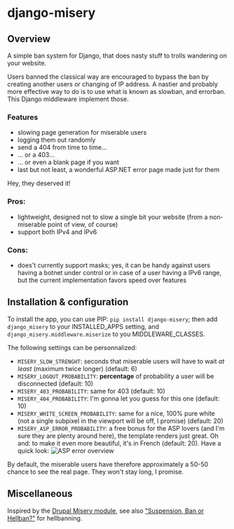 # django-misery

## Overview

A simple ban system for Django, that does nasty stuff to trolls wandering on your website.

Users banned the classical way are encouraged to bypass the ban by creating another users or changing of IP address.
A nastier and probably more effective way to do is to use what is known as slowban, and errorban. This Django middleware implement those.

### Features

* slowing page generation for miserable users
* logging them out randomly
* send a 404 from time to time...
* ... or a 403...
* ... or even a blank page if you want
* last but not least, a wonderful ASP.NET error page made just for them

Hey, they deserved it!


### Pros:

* lightweight, designed not to slow a single bit your website (from a non-miserable point of view, of course)
* support both IPv4 and IPv6

### Cons:

* does't currently support masks; yes, it can be handy against users having a botnet under control or in case of a user having a IPv6 range, but the current implementation favors speed over features

## Installation & configuration

To install the app, you can use PIP: `pip install django-misery`; then add `django_misery` to your INSTALLED_APPS setting, and `django_misery.middleware.miserize` to you MIDDLEWARE_CLASSES.

The following settings can be personnalized:

* `MISERY_SLOW_STRENGHT`: seconds that miserable users will have to wait _at least_ (maximum twice longer) (default: 6)
* `MISERY_LOGOUT_PROBABILITY`: **percentage** of probability a user will be disconnected (default: 10)
* `MISERY_403_PROBABILITY`: same for 403 (default: 10)
* `MISERY_404_PROBABILITY`: I'm gonna let you guess for this one (default: 10)
* `MISERY_WHITE_SCREEN_PROBABILITY`: same for a nice, 100% pure white (not a single subpixel in the viewport will be off, I promise) (default: 20)
* `MISERY_ASP_ERROR_PROBABILITY`: a free bonus for the ASP lovers (and I'm sure they are plenty around here), the template renders just great. Oh and: to make it even more beautiful, it's in French (default: 20). Have a quick look:
![ASP error overview](http://img11.hostingpics.net/pics/560987ASPerror.png)

By default, the miserable users have therefore approximately a 50-50 chance to see the real page. They won't stay long, I promise.

## Miscellaneous

Inspired by the [Drupal Misery module](http://drupal.org/project/misery), see also ["Suspension, Ban or Hellban?"](http://www.codinghorror.com/blog/2011/06/suspension-ban-or-hellban.html) for hellbanning.
